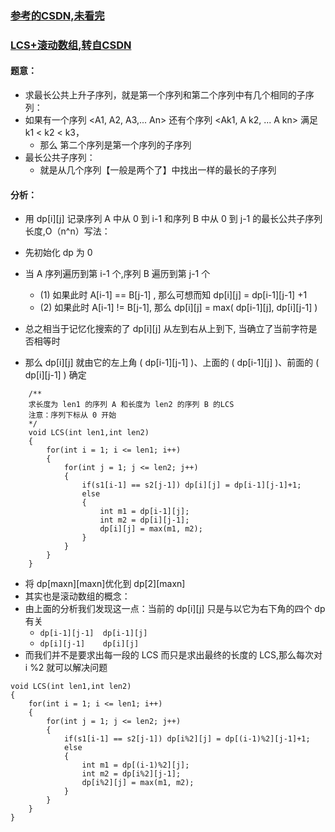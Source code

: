 ### [参考的CSDN,未看完](https://blog.csdn.net/cfreezhan/category_1543505.html)
### [LCS+滚动数组,转自CSDN](https://blog.csdn.net/freezhanacmore/article/details/9768071)
#### 题意： 

* 求最长公共上升子序列，就是第一个序列和第二个序列中有几个相同的子序列：
* 如果有一个序列 <A1, A2, A3,... An> 还有个序列 <Ak1, A k2, ... A kn> 满足 k1 < k2 < k3，
  * 那么 第二个序列是第一个序列的子序列
* 最长公共子序列：
  * 就是从几个序列【一般是两个了】中找出一样的最长的子序列

#### 分析：
* 用 dp[i][j] 记录序列 A 中从 0 到 i-1  和序列 B 中从 0  到 j-1  的最长公共子序列长度,O（n^n）写法：
* 先初始化 dp 为 0
* 当 A 序列遍历到第 i-1 个,序列 B  遍历到第 j-1 个
  * (1) 如果此时 A[i-1] == B[j-1] , 那么可想而知 dp[i][j] = dp[i-1][j-1] +1
  * (2) 如果此时 A[i-1] != B[j-1], 那么 dp[i][j] = max( dp[i-1][j],  dp[i][j-1] )

* 总之相当于记忆化搜索的了 dp[i][j] 从左到右从上到下, 当确立了当前字符是否相等时
* 那么 dp[i][j] 就由它的左上角 ( dp[i-1][j-1] )、上面的 ( dp[i-1][j] )、前面的 ( dp[i][j-1] ) 确定
```
    /**
    求长度为 len1 的序列 A 和长度为 len2 的序列 B 的LCS
    注意：序列下标从 0 开始
    */
    void LCS(int len1,int len2)
    {
        for(int i = 1; i <= len1; i++)
        {
            for(int j = 1; j <= len2; j++)
            {
                if(s1[i-1] == s2[j-1]) dp[i][j] = dp[i-1][j-1]+1;
                else
                {
                    int m1 = dp[i-1][j];
                    int m2 = dp[i][j-1];
                    dp[i][j] = max(m1, m2);
                }
            }
        }
    }
```

* 将 dp[maxn][maxn]优化到 dp[2][maxn]
* 其实也是滚动数组的概念：
* 由上面的分析我们发现这一点：当前的 dp[i][j] 只是与以它为右下角的四个 dp 有关
  * ```dp[i-1][j-1]  dp[i-1][j]```
  * ```dp[i][j-1]    dp[i][j]```
* 而我们并不是要求出每一段的 LCS 而只是求出最终的长度的 LCS,那么每次对 i %2 就可以解决问题

```
void LCS(int len1,int len2)
{
    for(int i = 1; i <= len1; i++)
    {
        for(int j = 1; j <= len2; j++)
        {
            if(s1[i-1] == s2[j-1]) dp[i%2][j] = dp[(i-1)%2][j-1]+1;
            else
            {
                int m1 = dp[(i-1)%2][j];
                int m2 = dp[i%2][j-1];
                dp[i%2][j] = max(m1, m2);
            }
        }
    }
}
```













